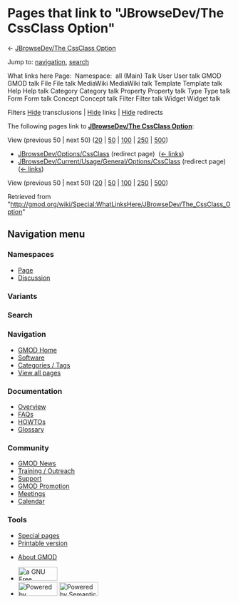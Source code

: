 <div id="mw-page-base" class="noprint">

</div>

<div id="mw-head-base" class="noprint">

</div>

<div id="content" class="mw-body" role="main">

<span id="top"></span>

<div id="mw-js-message" style="display:none;">

</div>



# <span dir="auto">Pages that link to "JBrowseDev/The CssClass Option"</span>

<div id="bodyContent">

<div id="contentSub">

← [JBrowseDev/The CssClass
Option](/wiki/JBrowseDev/The_CssClass_Option "JBrowseDev/The CssClass Option")

</div>

<div id="jump-to-nav" class="mw-jump">

Jump to: [navigation](#mw-navigation), [search](#p-search)

</div>

<div id="mw-content-text">

What links here Page:  Namespace:  all (Main) Talk User User talk GMOD
GMOD talk File File talk MediaWiki MediaWiki talk Template Template talk
Help Help talk Category Category talk Property Property talk Type Type
talk Form Form talk Concept Concept talk Filter Filter talk Widget
Widget talk

Filters
[Hide](/mediawiki/index.php?title=Special:WhatLinksHere/JBrowseDev/The_CssClass_Option&hidetrans=1 "Special:WhatLinksHere/JBrowseDev/The CssClass Option")
transclusions \|
[Hide](/mediawiki/index.php?title=Special:WhatLinksHere/JBrowseDev/The_CssClass_Option&hidelinks=1 "Special:WhatLinksHere/JBrowseDev/The CssClass Option")
links \|
[Hide](/mediawiki/index.php?title=Special:WhatLinksHere/JBrowseDev/The_CssClass_Option&hideredirs=1 "Special:WhatLinksHere/JBrowseDev/The CssClass Option")
redirects

The following pages link to **[JBrowseDev/The CssClass
Option](/wiki/JBrowseDev/The_CssClass_Option "JBrowseDev/The CssClass Option")**:

View (previous 50 \| next 50)
([20](/mediawiki/index.php?title=Special:WhatLinksHere/JBrowseDev/The_CssClass_Option&limit=20 "Special:WhatLinksHere/JBrowseDev/The CssClass Option")
\|
[50](/mediawiki/index.php?title=Special:WhatLinksHere/JBrowseDev/The_CssClass_Option&limit=50 "Special:WhatLinksHere/JBrowseDev/The CssClass Option")
\|
[100](/mediawiki/index.php?title=Special:WhatLinksHere/JBrowseDev/The_CssClass_Option&limit=100 "Special:WhatLinksHere/JBrowseDev/The CssClass Option")
\|
[250](/mediawiki/index.php?title=Special:WhatLinksHere/JBrowseDev/The_CssClass_Option&limit=250 "Special:WhatLinksHere/JBrowseDev/The CssClass Option")
\|
[500](/mediawiki/index.php?title=Special:WhatLinksHere/JBrowseDev/The_CssClass_Option&limit=500 "Special:WhatLinksHere/JBrowseDev/The CssClass Option"))

- [JBrowseDev/Options/CssClass](/mediawiki/index.php?title=JBrowseDev/Options/CssClass&redirect=no "JBrowseDev/Options/CssClass")
  (redirect page) ‎ <span class="mw-whatlinkshere-tools">([←
  links](/mediawiki/index.php?title=Special:WhatLinksHere&target=JBrowseDev%2FOptions%2FCssClass "Special:WhatLinksHere"))</span>
- [JBrowseDev/Current/Usage/General/Options/CssClass](/mediawiki/index.php?title=JBrowseDev/Current/Usage/General/Options/CssClass&redirect=no "JBrowseDev/Current/Usage/General/Options/CssClass")
  (redirect page) ‎ <span class="mw-whatlinkshere-tools">([←
  links](/mediawiki/index.php?title=Special:WhatLinksHere&target=JBrowseDev%2FCurrent%2FUsage%2FGeneral%2FOptions%2FCssClass "Special:WhatLinksHere"))</span>

View (previous 50 \| next 50)
([20](/mediawiki/index.php?title=Special:WhatLinksHere/JBrowseDev/The_CssClass_Option&limit=20 "Special:WhatLinksHere/JBrowseDev/The CssClass Option")
\|
[50](/mediawiki/index.php?title=Special:WhatLinksHere/JBrowseDev/The_CssClass_Option&limit=50 "Special:WhatLinksHere/JBrowseDev/The CssClass Option")
\|
[100](/mediawiki/index.php?title=Special:WhatLinksHere/JBrowseDev/The_CssClass_Option&limit=100 "Special:WhatLinksHere/JBrowseDev/The CssClass Option")
\|
[250](/mediawiki/index.php?title=Special:WhatLinksHere/JBrowseDev/The_CssClass_Option&limit=250 "Special:WhatLinksHere/JBrowseDev/The CssClass Option")
\|
[500](/mediawiki/index.php?title=Special:WhatLinksHere/JBrowseDev/The_CssClass_Option&limit=500 "Special:WhatLinksHere/JBrowseDev/The CssClass Option"))

</div>

<div class="printfooter">

Retrieved from
"<http://gmod.org/wiki/Special:WhatLinksHere/JBrowseDev/The_CssClass_Option>"

</div>

<div id="catlinks" class="catlinks catlinks-allhidden">

</div>

<div class="visualClear">

</div>

</div>

</div>

<div id="mw-navigation">

## Navigation menu

<div id="mw-head">



<div id="left-navigation">

<div id="p-namespaces" class="vectorTabs" role="navigation"
aria-labelledby="p-namespaces-label">

### Namespaces

- <span id="ca-nstab-main"><a href="/wiki/JBrowseDev/The_CssClass_Option" accesskey="c"
  title="View the content page [c]">Page</a></span>
- <span id="ca-talk"><a
  href="/mediawiki/index.php?title=Talk:JBrowseDev/The_CssClass_Option&amp;action=edit&amp;redlink=1"
  accesskey="t"
  title="Discussion about the content page [t]">Discussion</a></span>

</div>

<div id="p-variants" class="vectorMenu emptyPortlet" role="navigation"
aria-labelledby="p-variants-label">

### 

### Variants[](#)

<div class="menu">

</div>

</div>

</div>

<div id="right-navigation">





</div>

<div id="p-search" role="search">

### Search

<div id="simpleSearch">

</div>

</div>

</div>

</div>

<div id="mw-panel">

<div id="p-logo" role="banner">

<a href="/wiki/Main_Page"
style="background-image: url(http://gmod.org/images/GMOD-cogs.png);"
title="Visit the main page"></a>

</div>

<div id="p-Navigation" class="portal" role="navigation"
aria-labelledby="p-Navigation-label">

### Navigation

<div class="body">

- <span id="n-GMOD-Home">[GMOD Home](/wiki/Main_Page)</span>
- <span id="n-Software">[Software](/wiki/GMOD_Components)</span>
- <span id="n-Categories-.2F-Tags">[Categories /
  Tags](/wiki/Categories)</span>
- <span id="n-View-all-pages">[View all
  pages](/wiki/Special:AllPages)</span>

</div>

</div>

<div id="p-Documentation" class="portal" role="navigation"
aria-labelledby="p-Documentation-label">

### Documentation

<div class="body">

- <span id="n-Overview">[Overview](/wiki/Overview)</span>
- <span id="n-FAQs">[FAQs](/wiki/Category:FAQ)</span>
- <span id="n-HOWTOs">[HOWTOs](/wiki/Category:HOWTO)</span>
- <span id="n-Glossary">[Glossary](/wiki/Glossary)</span>

</div>

</div>

<div id="p-Community" class="portal" role="navigation"
aria-labelledby="p-Community-label">

### Community

<div class="body">

- <span id="n-GMOD-News">[GMOD News](/wiki/GMOD_News)</span>
- <span id="n-Training-.2F-Outreach">[Training /
  Outreach](/wiki/Training_and_Outreach)</span>
- <span id="n-Support">[Support](/wiki/Support)</span>
- <span id="n-GMOD-Promotion">[GMOD
  Promotion](/wiki/GMOD_Promotion)</span>
- <span id="n-Meetings">[Meetings](/wiki/Meetings)</span>
- <span id="n-Calendar">[Calendar](/wiki/Calendar)</span>

</div>

</div>

<div id="p-tb" class="portal" role="navigation"
aria-labelledby="p-tb-label">

### Tools

<div class="body">

- <span id="t-specialpages"><a href="/wiki/Special:SpecialPages" accesskey="q"
  title="A list of all special pages [q]">Special pages</a></span>
- <span id="t-print"><a
  href="/mediawiki/index.php?title=Special:WhatLinksHere/JBrowseDev/The_CssClass_Option&amp;printable=yes"
  rel="alternate" accesskey="p"
  title="Printable version of this page [p]">Printable version</a></span>

</div>

</div>

</div>

</div>

<div id="footer" role="contentinfo">

- <span id="footer-places-about">[About
  GMOD](/wiki/GMOD:About "GMOD:About")</span>

<!-- -->

- <span id="footer-copyrightico">[<img src="http://www.gnu.org/graphics/gfdl-logo-small.png" width="88"
  height="31" alt="a GNU Free Documentation License" />](http://www.gnu.org/licenses/fdl-1.3.html)</span>
- <span id="footer-poweredbyico">[<img src="/mediawiki/skins/common/images/poweredby_mediawiki_88x31.png"
  width="88" height="31" alt="Powered by MediaWiki" />](//www.mediawiki.org/)
  [<img
  src="/mediawiki/extensions/SemanticMediaWiki/includes/../resources/images/smw_button.png"
  width="88" height="31" alt="Powered by Semantic MediaWiki" />](https://www.semantic-mediawiki.org/wiki/Semantic_MediaWiki)</span>

<div style="clear:both">

</div>

</div>
